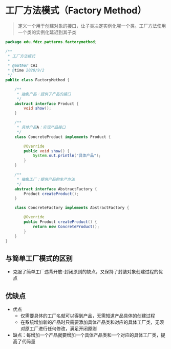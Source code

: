 # 工厂方法模式（Factory Method）

> 定义一个用于创建对象的接口，让子类决定实例化哪一个类。工厂方法使用一个类的实例化延迟到其子类

``` java
package edu.fdzc.patterns.factorymethod;

/**
 * 工厂方法模式
 *
 * @author CAI
 * @time 2020/9/2
 */
public class FactoryMethod {

    /**
     * 抽象产品：提供了产品的接口
     */
    abstract interface Product {
        void show();
    }

    /**
     * 具体产品A：实现产品接口
     */
    class ConcreteProduct implements Product {

        @Override
        public void show() {
            System.out.println("具体产品");
        }
    }

    /**
     * 抽象工厂：提供产品的生产方法
     */
    abstract interface AbstractFactory {
        Product createProduct();
    }

    class ConcreteFactory implements AbstractFactory {

        @Override
        public Product createProduct() {
            return new ConcreteProduct();
        }
    }
}
```

## 与简单工厂模式的区别

+ 克服了简单工厂违背开放-封闭原则的缺点，又保持了封装对象创建过程的优点

## 优缺点

+ 优点
  + 仅需要具体的工厂名就可以得到产品，无需知道产品具体的创建过程
  + 在系统增加新的产品时只需要添加具体产品类和对应的具体工厂类，无须对原工厂进行任何修改，满足开闭原则
+ 缺点：每增加一个产品就要增加一个具体产品类和一个对应的具体工厂类，提高了代码量